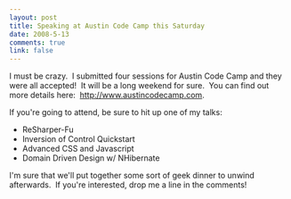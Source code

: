 ```yaml
--- 
layout: post
title: Speaking at Austin Code Camp this Saturday
date: 2008-5-13
comments: true
link: false
---
```

<p>I must be crazy.&nbsp; I submitted four sessions for Austin Code Camp and they were all accepted!&nbsp; It will be a long weekend for sure.&nbsp; You can find out more details here:&nbsp; <a href="http://www.austincodecamp.com">http://www.austincodecamp.com</a>.</p> <p>If you're going to attend, be sure to hit up one of my talks:</p> <ul> <li>ReSharper-Fu</li> <li>Inversion of Control Quickstart</li> <li>Advanced CSS and Javascript</li> <li>Domain Driven Design w/ NHibernate</li></ul> <p>I'm sure that we'll put together some sort of geek dinner to unwind afterwards.&nbsp; If you're interested, drop me a line in the comments!</p>
